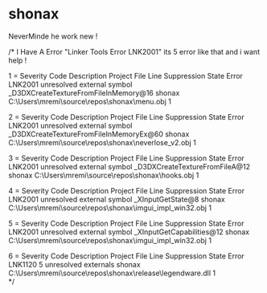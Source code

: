 # shonax
NeverMinde he work new !

/*
I Have A Error "Linker Tools Error LNK2001" its 5 error like that and i want help !

1 = Severity	Code	Description	Project	File	Line	Suppression State
Error	LNK2001	unresolved external symbol _D3DXCreateTextureFromFileInMemory@16	shonax	C:\Users\mremi\source\repos\shonax\menu.obj	1	

2 = Severity	Code	Description	Project	File	Line	Suppression State
Error	LNK2001	unresolved external symbol _D3DXCreateTextureFromFileInMemoryEx@60	shonax	C:\Users\mremi\source\repos\shonax\neverlose_v2.obj	1	

3 = Severity	Code	Description	Project	File	Line	Suppression State
Error	LNK2001	unresolved external symbol _D3DXCreateTextureFromFileA@12	shonax	C:\Users\mremi\source\repos\shonax\hooks.obj	1

4 = Severity	Code	Description	Project	File	Line	Suppression State
Error	LNK2001	unresolved external symbol _XInputGetState@8	shonax	C:\Users\mremi\source\repos\shonax\imgui_impl_win32.obj	1	

5 = Severity	Code	Description	Project	File	Line	Suppression State
Error	LNK2001	unresolved external symbol _XInputGetCapabilities@12	shonax	C:\Users\mremi\source\repos\shonax\imgui_impl_win32.obj	1	

6 = Severity	Code	Description	Project	File	Line	Suppression State
Error	LNK1120	5 unresolved externals	shonax	C:\Users\mremi\source\repos\shonax\release\legendware.dll	1	
*/
